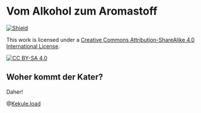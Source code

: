 <!--
author:   KRE-DSS

email:    

version:  0.1

language: de

narrator: Deutsch Female

classroom: disable

mode: Presentation

import: https://github.com/LiaTemplates/KekuleJS/blob/master/README.md

-->

# Vom Alkohol zum Aromastoff

[![Shield](https://img.shields.io/badge/License-CC%20BY--SA%204.0-lightgrey.svg)](http://creativecommons.org/licenses/by-sa/4.0/)

This work is licensed under a
[Creative Commons Attribution-ShareAlike 4.0 International License](http://creativecommons.org/licenses/by-sa/4.0/).

[![CC BY-SA 4.0](https://licensebuttons.net/l/by-sa/4.0/88x31.png)](http://creativecommons.org/licenses/by-sa/4.0/)

## Woher kommt der Kater?

Daher!

@[Kekule.load](https://github.com/KRE-DSS/CHE_10/blob/main/media/Ethanol.mol)


